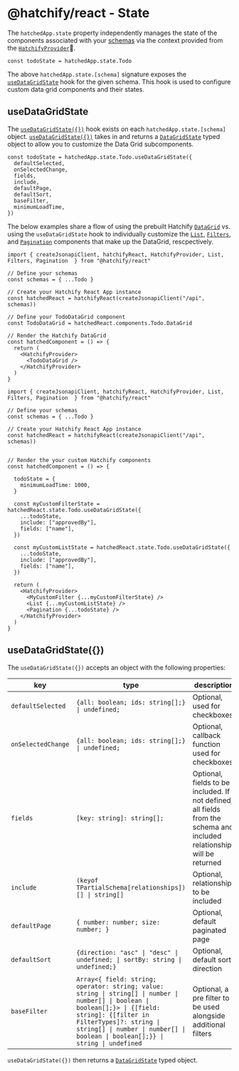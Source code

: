 # @hatchify/react - State

The `hatchedApp.state` property independently manages the state of the components associated with your [schemas](../core/README.md) via the context provided from the [`HatchifyProvider`](./components.md#hatchify-provider)🛑.

`const todoState = hatchedApp.state.Todo`

The above `hatchedApp.state.[schema]` signature exposes the [`useDataGridState`](#usedatagridstate) hook for the given schema. This hook is used to configure custom data grid components and their states.

## useDataGridState

The [`useDataGridState({})`](#usedatagridstate) hook exists on each `hatchedApp.state.[schema]` object. [`useDataGridState({})`](#usedatagridstate) takes in and returns a [`DataGridState`](./types.md#datagridstate) typed object to allow you to customize the Data Grid subcomponents.

```tsx
const todoState = hatchedApp.state.Todo.useDataGridState({
  defaultSelected,
  onSelectedChange,
  fields,
  include,
  defaultPage,
  defaultSort,
  baseFilter,
  minimumLoadTime,
})
```

The below examples share a flow of using the prebuilt Hatchify [`DataGrid`](./components.md#datagrid) vs. using the `useDataGridState` hook to individually customize the [`List`](./components.md#list), [`Filters`](./components.md#filters), and [`Pagination`](./components.md#pagination) components that make up the DataGrid, rescpectively.

```tsx
import { createJsonapiClient, hatchifyReact, HatchifyProvider, List, Filters, Pagination  } from "@hatchify/react"

// Define your schemas
const schemas = { ...Todo }

// Create your Hatchify React App instance
const hatchedReact = hatchifyReact(createJsonapiClient("/api", schemas))

// Define your TodoDataGrid component
const TodoDataGrid = hatchedReact.components.Todo.DataGrid

// Render the Hatchify DataGrid
const hatchedComponent = () => {
  return (
    <HatchifyProvider>
      <TodoDataGrid />
    </HatchifyProvider>
  )
}
```

```tsx
import { createJsonapiClient, hatchifyReact, HatchifyProvider, List, Filters, Pagination  } from "@hatchify/react"

// Define your schemas
const schemas = { ...Todo }

// Create your Hatchify React App instance
const hatchedReact = hatchifyReact(createJsonapiClient("/api", schemas))


// Render the your custom Hatchify components
const hatchedComponent = () => {

  todoState = {
    minimumLoadTime: 1000,
  }

  const myCustomFilterState = hatchedReact.state.Todo.useDataGridState({
    ...todoState,
    include: ["approvedBy"],
    fields: ["name"],
  })

  const myCustomListState = hatchedReact.state.Todo.useDataGridState({
    ...todoState,
    include: ["approvedBy"],
    fields: ["name"],
  })

  return (
    <HatchifyProvider>
      <MyCustomFilter {...myCustomFilterState} />
      <List {...myCustomListState} />
      <Pagination {...todoState} />
    </HatchifyProvider>
  )
}
```

## useDataGridState({})

The `useDataGridState({})` accepts an object with the following properties:

| key                | type                                                                                                                                                                                                                                                             | description                                                                                                             |
| ------------------ | ---------------------------------------------------------------------------------------------------------------------------------------------------------------------------------------------------------------------------------------------------------------- | ----------------------------------------------------------------------------------------------------------------------- |
| `defaultSelected`  | `{all: boolean; ids: string[];} \| undefined;`                                                                                                                                                                                                                   | Optional, used for checkboxes                                                                                           |
| `onSelectedChange` | `{all: boolean; ids: string[];} \| undefined;`                                                                                                                                                                                                                   | Optional, callback function used for checkboxes                                                                         |
| `fields`           | `[key: string]: string[];`                                                                                                                                                                                                                                       | Optional, fields to be included. If not defined, all fields from the schema and included relationships will be returned |
| `include`          | `(keyof TPartialSchema[relationships])[] \| string[]`                                                                                                                                                                                                            | Optional, relationships to be included                                                                                  |
| `defaultPage`      | `{ number: number; size: number; }`                                                                                                                                                                                                                              | Optional, default paginated page                                                                                        |
| `defaultSort`      | `{direction: "asc" \| "desc" \| undefined; \| sortBy: string \| undefined;}`                                                                                                                                                                                     | Optional, default sort direction                                                                                        |
| `baseFilter`       | `Array<{ field: string; operator: string; value: string \| string[] \| number \| number[] \| boolean \| boolean[];}> \| {[field: string]: {[filter in FilterTypes]?: string \| string[] \| number \| number[] \| boolean \| boolean[];}} \| string \| undefined` | Optional, a pre filter to be used alongside additional filters                                                          |

`useDataGridState({})` then returns a [`DataGridState`](./types.md#datagridstate) typed object.

```tsx

```

